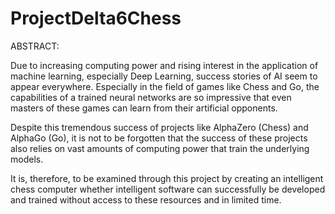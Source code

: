 # ProjectDelta6Chess

ABSTRACT:

Due to increasing computing power and rising interest in the application of machine learning, especially Deep Learning, success stories of AI seem to appear everywhere. 
Especially in the field of games like Chess and Go, the capabilities of a trained neural networks are so impressive that even masters of these games can learn from their artificial opponents.

Despite this tremendous success of projects like AlphaZero (Chess) and AlphaGo (Go), it is not to be forgotten that the success of these projects also relies on vast amounts of computing power that train the underlying models.

It is, therefore, to be examined through this project by creating an intelligent chess computer whether intelligent software can successfully be developed and trained without access to these resources and in limited time.

